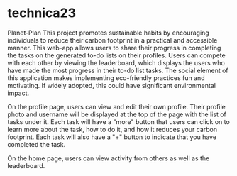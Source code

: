 # technica23
Planet-Plan
This project promotes sustainable habits by encouraging individuals to reduce their carbon footprint in a practical and accessible manner. This web-app allows users to share their progress in completing the tasks on the generated to-do lists on their profiles. Users can compete with each other by viewing the leaderboard, which displays the users who have made the most progress in their to-do list tasks. The social element of this application makes implementing eco-friendly practices fun and motivating. If widely adopted, this could have significant environmental impact. 

On the profile page, users can view and edit their own profile. Their profile photo and username will be displayed at the top of the page with the list of tasks under it. Each task will have a "more" button that users can click on to learn more about the task, how to do it, and how it reduces your carbon footprint. Each task will also have a "+" button to indicate that you have completed the task. 

On the home page, users can view activity from others as well as the leaderboard.
